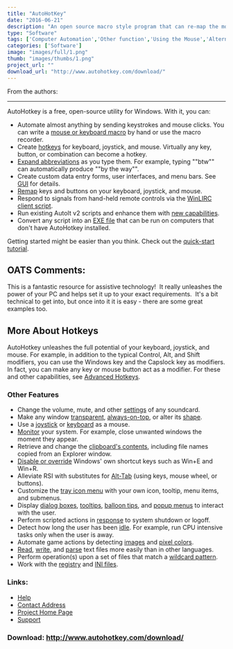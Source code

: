 ```yaml
---
title: "AutoHotKey"
date: "2016-06-21"
description: "An open source macro style program that can re-map the mouse, keyboard and joystick functions as well as automate pretty much anything!"
type: "Software"
tags: ['Computer Automation','Other function','Using the Mouse','Alternative Access','Other need' ]
categories: ['Software']
image: "images/full/1.png"
thumb: "images/thumbs/1.png"
project_url: ""
download_url: "http://www.autohotkey.com/download/"
---
```

From the authors:  

--------------------

AutoHotkey is a free, open-source utility for Windows. With it, you can:

- Automate almost anything by sending keystrokes and mouse clicks. You can write a <a href="">mouse or keyboard macro</a> by hand or use the macro recorder.
- Create <a href="">hotkeys</a> for keyboard, joystick, and mouse. Virtually any key, button, or combination can become a hotkey.
- <a href="">Expand abbreviations</a> as you type them. For example, typing ""btw"" can automatically produce ""by the way"".
- Create custom data entry forms, user interfaces, and menu bars. See <a href="">GUI</a> for details.
- <a href="">Remap</a> keys and buttons on your keyboard, joystick, and mouse.
- Respond to signals from hand-held remote controls via the <a href="">WinLIRC client script</a>.
- Run existing AutoIt v2 scripts and enhance them with <a href="">new capabilities</a>.
- Convert any script into an <a href="">EXE file</a> that can be run on computers that don't have AutoHotkey installed.

Getting started might be easier than you think. Check out the <a href="">quick-start tutorial</a>.

OATS Comments:
--------------

This is a fantastic resource for assistive technology!  It really unleashes the power of your PC and helps set it up to your exact requirements.  It's a bit technical to get into, but once into it it is easy - there are some great examples too.

More About Hotkeys
------------------

AutoHotkey unleashes the full potential of your keyboard, joystick, and mouse. For example, in addition to the typical Control, Alt, and Shift modifiers, you can use the Windows key and the Capslock key as modifiers. In fact, you can make any key or mouse button act as a modifier. For these and other capabilities, see <a href="">Advanced Hotkeys</a>.

### Other Features

- Change the volume, mute, and other <a href="">settings</a> of any soundcard.
- Make any window <a href="">transparent</a>, <a href="">always-on-top</a>, or alter its <a href="">shape</a>.
- Use a <a href="">joystick</a> or <a href="">keyboard</a> as a mouse.
- <a href="">Monitor</a> your system. For example, close unwanted windows the moment they appear.
- Retrieve and change the <a href="">clipboard's contents</a>, including file names copied from an Explorer window.
- <a href="">Disable or override</a> Windows' own shortcut keys such as Win+E and Win+R.
- Alleviate RSI with substitutes for <a href="">Alt-Tab</a> (using keys, mouse wheel, or buttons).
- Customize the <a href="">tray icon menu</a> with your own icon, tooltip, menu items, and submenus.
- Display <a href="">dialog boxes</a>, <a href="">tooltips</a>, <a href="">balloon tips</a>, and <a href="">popup menus</a> to interact with the user.
- Perform scripted actions in <a href="">response</a> to system shutdown or logoff.
- Detect how long the user has been <a href="">idle</a>. For example, run CPU intensive tasks only when the user is away.
- Automate game actions by detecting <a href="">images</a> and <a href="">pixel colors</a>.
- <a href="">Read</a>, <a href="">write</a>, and <a href="">parse</a> text files more easily than in other languages.
- Perform operation(s) upon a set of files that match a <a href="">wildcard pattern</a>.
- Work with the <a href="">registry</a> and <a href="">INI files</a>.

### Links:
- <a href="http://www.autohotkey.com/docs/">Help</a>
- <a href="mailto:support@autohotkey.com">Contact Address</a>
- <a href="http://www.autohotkey.com/">Project Home Page</a>
- <a href="http://www.autohotkey.com/forum/">Support</a>

### Download: http://www.autohotkey.com/download/ 